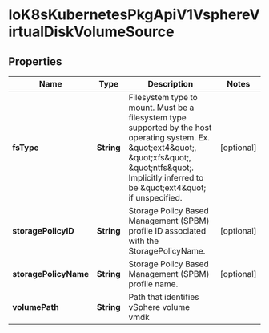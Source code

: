 
# IoK8sKubernetesPkgApiV1VsphereVirtualDiskVolumeSource

## Properties
Name | Type | Description | Notes
------------ | ------------- | ------------- | -------------
**fsType** | **String** | Filesystem type to mount. Must be a filesystem type supported by the host operating system. Ex. \&quot;ext4\&quot;, \&quot;xfs\&quot;, \&quot;ntfs\&quot;. Implicitly inferred to be \&quot;ext4\&quot; if unspecified. |  [optional]
**storagePolicyID** | **String** | Storage Policy Based Management (SPBM) profile ID associated with the StoragePolicyName. |  [optional]
**storagePolicyName** | **String** | Storage Policy Based Management (SPBM) profile name. |  [optional]
**volumePath** | **String** | Path that identifies vSphere volume vmdk | 



